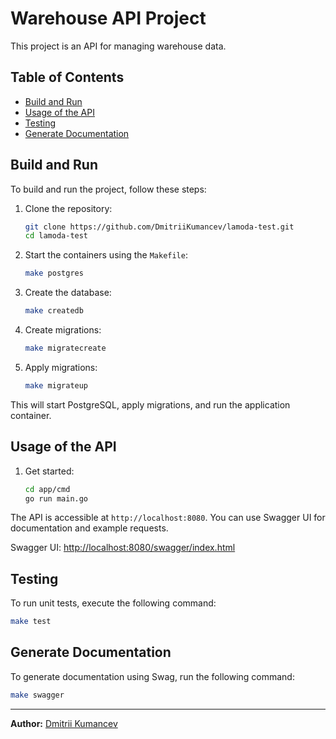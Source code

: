 # Warehouse API Project

This project is an API for managing warehouse data.

## Table of Contents

- [Build and Run](#build-and-run)
- [Usage of the API](#usage-of-the-api)
- [Testing](#testing)
- [Generate Documentation](#generate-documentation)

## Build and Run

To build and run the project, follow these steps:

1. Clone the repository:

    ```bash
    git clone https://github.com/DmitriiKumancev/lamoda-test.git
    cd lamoda-test
    ```

2. Start the containers using the `Makefile`:

    ```bash
    make postgres
    ```

3. Create the database:

    ```bash
    make createdb
    ```

4. Create migrations:

    ```bash
    make migratecreate
    ```

5. Apply migrations:

    ```bash
    make migrateup
    ```

This will start PostgreSQL, apply migrations, and run the application container.

## Usage of the API

1. Get started:

    ```bash
    cd app/cmd
    go run main.go
    ```

The API is accessible at `http://localhost:8080`. You can use Swagger UI for documentation and example requests.

Swagger UI: [http://localhost:8080/swagger/index.html](http://localhost:8080/swagger/index.html)

## Testing

To run unit tests, execute the following command:

```bash
make test
```

## Generate Documentation

To generate documentation using Swag, run the following command:

```bash
make swagger
```

---

**Author:** [Dmitrii Kumancev](https://github.com/DmitriiKumancev)
